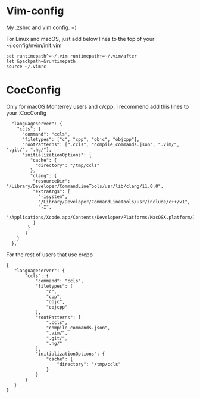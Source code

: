 # Vim-config
My .zshrc and vim config. =)

For Linux and macOS, just add below lines to the top of your ~/.config/nvim/init.vim
~~~
set runtimepath^=~/.vim runtimepath+=~/.vim/after
let &packpath=&runtimepath
source ~/.vimrc
~~~

# CocConfig
Only for macOS Monterrey users and c/cpp, I recommend add this lines to your :CocConfig
~~~
  "languageserver": {
    "ccls": {
      "command": "ccls",
      "filetypes": ["c", "cpp", "objc", "objcpp"],
      "rootPatterns": [".ccls", "compile_commands.json", ".vim/", ".git/", ".hg/"],
      "initializationOptions": {
         "cache": {
           "directory": "/tmp/ccls"
         },
         "clang": {
          "resourceDir": "/Library/Developer/CommandLineTools/usr/lib/clang/11.0.0",
          "extraArgs": [
            "-isystem",
            "/Library/Developer/CommandLineTools/usr/include/c++/v1",
            "-I",
            "/Applications/Xcode.app/Contents/Developer/Platforms/MacOSX.platform/Developer/SDKs/MacOSX.sdk/usr/include/"        
          ]
        }
       }
    }
  },
 ~~~
 For the rest of users that use c/cpp
 ~~~
 {
    "languageserver": {
        "ccls": {
            "command": "ccls",
            "filetypes": [
                "c",
                "cpp",
                "objc",
                "objcpp"
            ],
            "rootPatterns": [
                ".ccls",
                "compile_commands.json",
                ".vim/",
                ".git/",
                ".hg/"
            ],
            "initializationOptions": {
                "cache": {
                    "directory": "/tmp/ccls"
                }
            }
        }
    }
}
 ~~~
